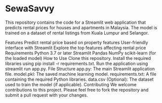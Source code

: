 # SewaSavvy
This repository contains the code for a Streamlit web application that predicts rental prices for houses and apartments in Malaysia. The model is trained on a dataset of rental listings from Kuala Lumpur and Selangor.

Features
Predict rental price based on property features
User-friendly interface with Streamlit
Explore the top features affecting rental price
Requirements
Python 3.7 or later
Streamlit
Pandas
NumPy
scikit-learn (for the loaded model)
How to Use
Clone this repository.
Install the required libraries using pip install -r requirements.txt.
Run the application using streamlit run app.py.
File Structure
app.py: The main Streamlit application file.
model.pkl: The saved machine learning model.
requirements.txt: A file containing the required Python libraries.
data.csv (Optional): The dataset used to train the model (if applicable).
Contributing
We welcome contributions to this project. Please feel free to fork the repository and submit a pull request with your changes.   

